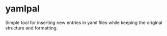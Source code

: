 # yamlpal
Simple tool for inserting new entries in yaml files while keeping the original structure and formatting.


